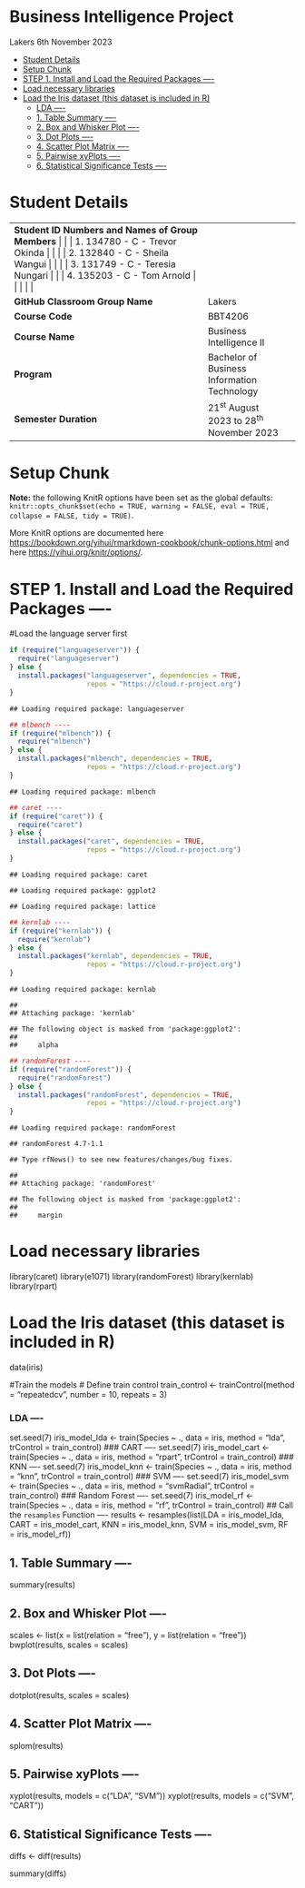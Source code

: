 Business Intelligence Project
================
Lakers
6th November 2023

- [Student Details](#student-details)
- [Setup Chunk](#setup-chunk)
- [STEP 1. Install and Load the Required Packages
  —-](#step-1-install-and-load-the-required-packages--)
- [Load necessary libraries](#load-necessary-libraries)
- [Load the Iris dataset (this dataset is included in
  R)](#load-the-iris-dataset-this-dataset-is-included-in-r)
  - [LDA —-](#lda--)
  - [1. Table Summary —-](#1-table-summary--)
  - [2. Box and Whisker Plot —-](#2-box-and-whisker-plot--)
  - [3. Dot Plots —-](#3-dot-plots--)
  - [4. Scatter Plot Matrix —-](#4-scatter-plot-matrix--)
  - [5. Pairwise xyPlots —-](#5-pairwise-xyplots--)
  - [6. Statistical Significance Tests
    —-](#6-statistical-significance-tests--)

# Student Details

|                                                                                                                                                                                                                                   |                                                              |     |
|-----------------------------------------------------------------------------------------------------------------------------------------------------------------------------------------------------------------------------------|--------------------------------------------------------------|-----|
| **Student ID Numbers and Names of Group Members** \| \| \| 1. 134780 - C - Trevor Okinda \| \| \| \| 2. 132840 - C - Sheila Wangui \| \| \| \| 3. 131749 - C - Teresia Nungari \| \| \| 4. 135203 - C - Tom Arnold \| \| \| \| \| |                                                              |     |
| **GitHub Classroom Group Name**                                                                                                                                                                                                   | Lakers                                                       |     |
| **Course Code**                                                                                                                                                                                                                   | BBT4206                                                      |     |
| **Course Name**                                                                                                                                                                                                                   | Business Intelligence II                                     |     |
| **Program**                                                                                                                                                                                                                       | Bachelor of Business Information Technology                  |     |
| **Semester Duration**                                                                                                                                                                                                             | 21<sup>st</sup> August 2023 to 28<sup>th</sup> November 2023 |     |

# Setup Chunk

**Note:** the following KnitR options have been set as the global
defaults: <BR>
`knitr::opts_chunk$set(echo = TRUE, warning = FALSE, eval = TRUE, collapse = FALSE, tidy = TRUE)`.

More KnitR options are documented here
<https://bookdown.org/yihui/rmarkdown-cookbook/chunk-options.html> and
here <https://yihui.org/knitr/options/>.

# STEP 1. Install and Load the Required Packages —-

\#Load the language server first

``` r
if (require("languageserver")) {
  require("languageserver")
} else {
  install.packages("languageserver", dependencies = TRUE,
                   repos = "https://cloud.r-project.org")
}
```

    ## Loading required package: languageserver

``` r
## mlbench ----
if (require("mlbench")) {
  require("mlbench")
} else {
  install.packages("mlbench", dependencies = TRUE,
                   repos = "https://cloud.r-project.org")
}
```

    ## Loading required package: mlbench

``` r
## caret ----
if (require("caret")) {
  require("caret")
} else {
  install.packages("caret", dependencies = TRUE,
                   repos = "https://cloud.r-project.org")
}
```

    ## Loading required package: caret

    ## Loading required package: ggplot2

    ## Loading required package: lattice

``` r
## kernlab ----
if (require("kernlab")) {
  require("kernlab")
} else {
  install.packages("kernlab", dependencies = TRUE,
                   repos = "https://cloud.r-project.org")
}
```

    ## Loading required package: kernlab

    ## 
    ## Attaching package: 'kernlab'

    ## The following object is masked from 'package:ggplot2':
    ## 
    ##     alpha

``` r
## randomForest ----
if (require("randomForest")) {
  require("randomForest")
} else {
  install.packages("randomForest", dependencies = TRUE,
                   repos = "https://cloud.r-project.org")
}
```

    ## Loading required package: randomForest

    ## randomForest 4.7-1.1

    ## Type rfNews() to see new features/changes/bug fixes.

    ## 
    ## Attaching package: 'randomForest'

    ## The following object is masked from 'package:ggplot2':
    ## 
    ##     margin

# Load necessary libraries

library(caret) library(e1071) library(randomForest) library(kernlab)
library(rpart)

# Load the Iris dataset (this dataset is included in R)

data(iris)

\#Train the models \# Define train control train_control \<-
trainControl(method = “repeatedcv”, number = 10, repeats = 3)

### LDA —-

set.seed(7) iris_model_lda \<- train(Species ~ ., data = iris, method =
“lda”, trControl = train_control) \### CART —- set.seed(7)
iris_model_cart \<- train(Species ~ ., data = iris, method = “rpart”,
trControl = train_control) \### KNN —- set.seed(7) iris_model_knn \<-
train(Species ~ ., data = iris, method = “knn”, trControl =
train_control) \### SVM —- set.seed(7) iris_model_svm \<- train(Species
~ ., data = iris, method = “svmRadial”, trControl = train_control) \###
Random Forest —- set.seed(7) iris_model_rf \<- train(Species ~ ., data =
iris, method = “rf”, trControl = train_control) \## Call the `resamples`
Function —- results \<- resamples(list(LDA = iris_model_lda, CART =
iris_model_cart, KNN = iris_model_knn, SVM = iris_model_svm, RF =
iris_model_rf))

## 1. Table Summary —-

summary(results)

## 2. Box and Whisker Plot —-

scales \<- list(x = list(relation = “free”), y = list(relation =
“free”)) bwplot(results, scales = scales)

## 3. Dot Plots —-

dotplot(results, scales = scales)

## 4. Scatter Plot Matrix —-

splom(results)

## 5. Pairwise xyPlots —-

xyplot(results, models = c(“LDA”, “SVM”)) xyplot(results, models =
c(“SVM”, “CART”))

## 6. Statistical Significance Tests —-

diffs \<- diff(results)

summary(diffs)
